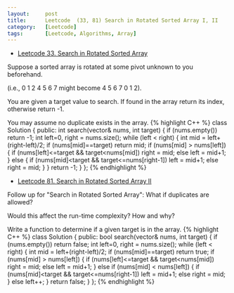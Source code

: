 ```yaml
---
layout:     post
title:      Leetcode  (33, 81) Search in Rotated Sorted Array I, II
category:   [Leetcode] 
tags:		[Leetcode, Algorithms, Array]
---
```


* [Leetcode 33. Search in Rotated Sorted Array](https://leetcode.com/problems/search-in-rotated-sorted-array/)

Suppose a sorted array is rotated at some pivot unknown to you beforehand.

(i.e., 0 1 2 4 5 6 7 might become 4 5 6 7 0 1 2).

You are given a target value to search. If found in the array return its index, otherwise return -1.

You may assume no duplicate exists in the array.
{% highlight C++ %}
class Solution {
public:
    int search(vector<int>& nums, int target) {
        if (nums.empty())   return -1;
        int left=0, right = nums.size();
        while (left < right) {
            int mid = left+(right-left)/2;
            if (nums[mid]==target)  return mid;
            if (nums[mid] > nums[left]) {
                if (nums[left]<=target && target<nums[mid])
                    right = mid;
                else
                    left = mid+1;
            }
            else {
                if (nums[mid]<target && target<=nums[right-1])
                    left = mid+1;
                else
                    right = mid;
            }
        }
        return -1;
    }
};
{% endhighlight %}

* [Leetcode 81. Search in Rotated Sorted Array II](https://leetcode.com/problems/search-in-rotated-sorted-array-ii/)

Follow up for "Search in Rotated Sorted Array":
What if duplicates are allowed?

Would this affect the run-time complexity? How and why?

Write a function to determine if a given target is in the array.
{% highlight C++ %}
class Solution {
public:
    bool search(vector<int>& nums, int target) {
        if (nums.empty())   return false;
        int left=0, right = nums.size();
        while (left < right) {
            int mid = left+(right-left)/2;
            if (nums[mid]==target)  return true;
            if (nums[mid] > nums[left]) {
                if (nums[left]<=target && target<nums[mid])
                    right = mid;
                else
                    left = mid+1;
            }
            else if (nums[mid] < nums[left]) {
                if (nums[mid]<target && target<=nums[right-1])
                    left = mid+1;
                else
                    right = mid;
            }
            else 
                left++;
        }
        return false;
    }
};
{% endhighlight %}